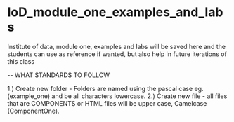 # IoD_module_one_examples_and_labs

Institute of data, module one, examples and labs will be saved here and the students can use as reference if wanted, but also help in future iterations of this class

-- WHAT STANDARDS TO FOLLOW

1.) Create new folder - Folders are named using the pascal case eg. (example_one) and be all characters lowercase.
2.) Create new file - all files that are COMPONENTS or HTML files will be upper case, Camelcase (ComponentOne).
